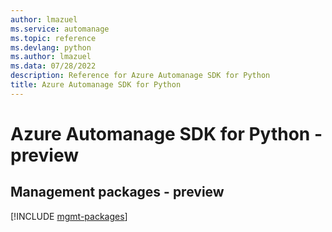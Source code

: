 ```yaml
---
author: lmazuel
ms.service: automanage
ms.topic: reference
ms.devlang: python
ms.author: lmazuel
ms.data: 07/28/2022
description: Reference for Azure Automanage SDK for Python
title: Azure Automanage SDK for Python
---
```

# Azure Automanage SDK for Python - preview

## Management packages - preview
[!INCLUDE [mgmt-packages](automanage-mgmt-index.md)]